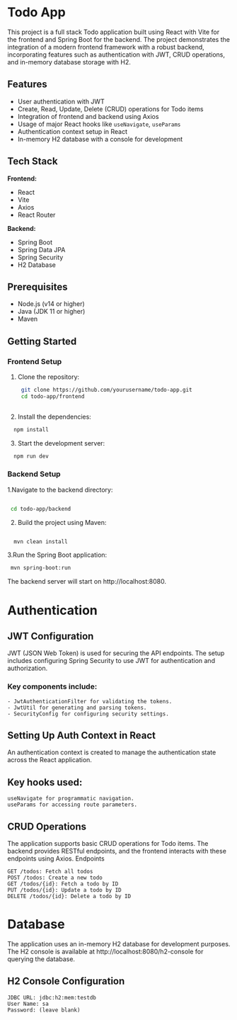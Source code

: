 # Todo App

This project is a full stack Todo application built using React with Vite for the frontend and Spring Boot for the backend. The project demonstrates the integration of a modern frontend framework with a robust backend, incorporating features such as authentication with JWT, CRUD operations, and in-memory database storage with H2.

## Features

- User authentication with JWT
- Create, Read, Update, Delete (CRUD) operations for Todo items
- Integration of frontend and backend using Axios
- Usage of major React hooks like `useNavigate`, `useParams`
- Authentication context setup in React
- In-memory H2 database with a console for development

## Tech Stack

**Frontend:**
- React
- Vite
- Axios
- React Router

**Backend:**
- Spring Boot
- Spring Data JPA
- Spring Security
- H2 Database

## Prerequisites

- Node.js (v14 or higher)
- Java (JDK 11 or higher)
- Maven

## Getting Started

### Frontend Setup

1. Clone the repository:
   ```bash
    git clone https://github.com/yourusername/todo-app.git
    cd todo-app/frontend
  
2. Install the dependencies:
  ```bash
    npm install
  ```
3. Start the development server:
  ```bash
    npm run dev
  ```


### Backend Setup

1.Navigate to the backend directory:
  ```bash

   cd todo-app/backend
```

2. Build the project using Maven:

```bash

  mvn clean install
```

3.Run the Spring Boot application:
```bash
 mvn spring-boot:run
```

The backend server will start on http://localhost:8080.


# Authentication


## JWT Configuration

JWT (JSON Web Token) is used for securing the API endpoints. The setup includes configuring Spring Security to use JWT for authentication and authorization.

### Key components include:

    - JwtAuthenticationFilter for validating the tokens.
    - JwtUtil for generating and parsing tokens.
    - SecurityConfig for configuring security settings.

## Setting Up Auth Context in React

An authentication context is created to manage the authentication state across the React application.

## Key hooks used:

    useNavigate for programmatic navigation.
    useParams for accessing route parameters.

## CRUD Operations

The application supports basic CRUD operations for Todo items. The backend provides RESTful endpoints, and the frontend interacts with these endpoints using Axios.
Endpoints

    GET /todos: Fetch all todos
    POST /todos: Create a new todo
    GET /todos/{id}: Fetch a todo by ID
    PUT /todos/{id}: Update a todo by ID
    DELETE /todos/{id}: Delete a todo by ID

# Database

The application uses an in-memory H2 database for development purposes. The H2 console is available at http://localhost:8080/h2-console for querying the database.
## H2 Console Configuration

    JDBC URL: jdbc:h2:mem:testdb
    User Name: sa
    Password: (leave blank)
